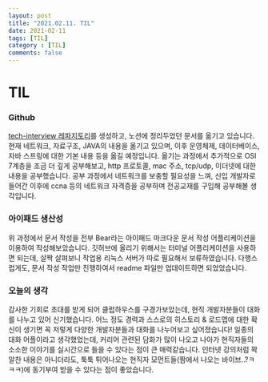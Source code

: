 ```yaml
---
layout: post
title: "2021.02.11. TIL"
date: 2021-02-11
tags: [TIL]
category : [TIL]
comments: false
---
```


# TIL
 
### Github
[tech-interview 레파지토리](https://github.com/JooMal/tech-interview)를 생성하고, 노션에 정리두었던 문서를 옮기고 있습니다. 현재 네트워크, 자료구조, JAVA의 내용을 옮기고 있으며, 이후 운영체제, 데이터베이스, 자바 스프링에 대한 기본 내용 등을 옮길 예정입니다.
옮기는 과정에서 추가적으로 OSI 7계층을 조금 더 깊게 공부해보고, http 프로토콜, mac 주소, tcp/udp, 이더넷에 대한 내용을 공부했습니다.
공부 과정에서 네트워크를 보충할 필요성을 느껴, 신입 개발자로 들어간 이후에 ccna 등의 네트워크 자격증을 공부하며 전공교재를 구입해 공부해볼 생각입니다.

### 아이패드 생산성
위 과정에서 문서 작성을 전부 Bear라는 아이패드 마크다운 문서 작성 어플리케이션을 이용하여 작성해보았습니다. 깃허브에 올리기 위해서는 터미널 어플리케이션을 사용하면 되는데, 살짝 살펴보니 작업용 리눅스 서버가 따로 필요해서 보류하였습니다. 다행스럽게도, 문서 작성 작업만 진행하여서 readme 파일만 업데이트하면 되었었습니다.

### 오늘의 생각
감사한 기회로 초대를 받게 되어 클럽하우스를 구경가보았는데, 현직 개발자분들이 대화를 나누고 있어 신기했습니다. 어느 정도 경력과 스스로의 히스토리 & 로드맵에 대한 확신이 생기면 꼭 저렇게 다양한 개발자분들과 대화를 나누어보고 싶어졌습니다!
일종의 대화 어플이라고 생각했었는데, 커리어 관련된 담화가 많이 나오고 나아가 현직자들의 소소한 이야기를 실시간으로 들을 수 있다는 점이 큰 매력같습니다. 인터넷 강의처럼 꽉 알찬 내용은 아니더라도, 툭툭 튀어나오는 현직자 모먼트들(짬에서 나오는 바이브..?ㅋㅋㅋ)에 동기부여 받을 수 있다는 점이 좋았습니다.
